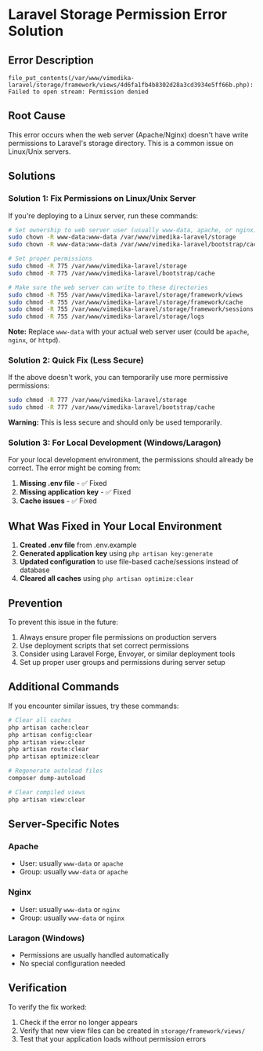 # Laravel Storage Permission Error Solution

## Error Description
```
file_put_contents(/var/www/vimedika-laravel/storage/framework/views/4d6fa1fb4b8302d28a3cd3934e5ff66b.php): Failed to open stream: Permission denied
```

## Root Cause
This error occurs when the web server (Apache/Nginx) doesn't have write permissions to Laravel's storage directory. This is a common issue on Linux/Unix servers.

## Solutions

### Solution 1: Fix Permissions on Linux/Unix Server

If you're deploying to a Linux server, run these commands:

```bash
# Set ownership to web server user (usually www-data, apache, or nginx)
sudo chown -R www-data:www-data /var/www/vimedika-laravel/storage
sudo chown -R www-data:www-data /var/www/vimedika-laravel/bootstrap/cache

# Set proper permissions
sudo chmod -R 775 /var/www/vimedika-laravel/storage
sudo chmod -R 775 /var/www/vimedika-laravel/bootstrap/cache

# Make sure the web server can write to these directories
sudo chmod -R 755 /var/www/vimedika-laravel/storage/framework/views
sudo chmod -R 755 /var/www/vimedika-laravel/storage/framework/cache
sudo chmod -R 755 /var/www/vimedika-laravel/storage/framework/sessions
sudo chmod -R 755 /var/www/vimedika-laravel/storage/logs
```

**Note:** Replace `www-data` with your actual web server user (could be `apache`, `nginx`, or `httpd`).

### Solution 2: Quick Fix (Less Secure)
If the above doesn't work, you can temporarily use more permissive permissions:

```bash
sudo chmod -R 777 /var/www/vimedika-laravel/storage
sudo chmod -R 777 /var/www/vimedika-laravel/bootstrap/cache
```

**Warning:** This is less secure and should only be used temporarily.

### Solution 3: For Local Development (Windows/Laragon)

For your local development environment, the permissions should already be correct. The error might be coming from:

1. **Missing .env file** - ✅ Fixed
2. **Missing application key** - ✅ Fixed  
3. **Cache issues** - ✅ Fixed

## What Was Fixed in Your Local Environment

1. **Created .env file** from .env.example
2. **Generated application key** using `php artisan key:generate`
3. **Updated configuration** to use file-based cache/sessions instead of database
4. **Cleared all caches** using `php artisan optimize:clear`

## Prevention

To prevent this issue in the future:

1. Always ensure proper file permissions on production servers
2. Use deployment scripts that set correct permissions
3. Consider using Laravel Forge, Envoyer, or similar deployment tools
4. Set up proper user groups and permissions during server setup

## Additional Commands

If you encounter similar issues, try these commands:

```bash
# Clear all caches
php artisan cache:clear
php artisan config:clear
php artisan view:clear
php artisan route:clear
php artisan optimize:clear

# Regenerate autoload files
composer dump-autoload

# Clear compiled views
php artisan view:clear
```

## Server-Specific Notes

### Apache
- User: usually `www-data` or `apache`
- Group: usually `www-data` or `apache`

### Nginx
- User: usually `www-data` or `nginx`
- Group: usually `www-data` or `nginx`

### Laragon (Windows)
- Permissions are usually handled automatically
- No special configuration needed

## Verification

To verify the fix worked:

1. Check if the error no longer appears
2. Verify that new view files can be created in `storage/framework/views/`
3. Test that your application loads without permission errors 
